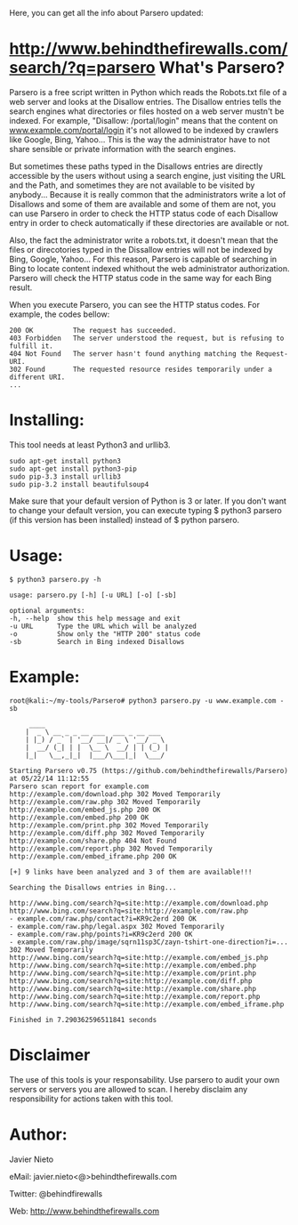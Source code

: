 Here, you can get all the info about Parsero updated:

http://www.behindthefirewalls.com/search/?q=parsero
What's Parsero?
===============
Parsero is a free script written in Python which reads the Robots.txt file of a web server and looks at the Disallow entries. The Disallow entries tells the search engines what directories or files hosted on a web server mustn't be indexed. For example, "Disallow: /portal/login" means that the content on www.example.com/portal/login it's not allowed to be indexed by crawlers like Google, Bing, Yahoo... This is the way the administrator have to not share sensible or private information with the search engines.

But sometimes these paths typed in the Disallows entries are directly accessible by the users without using a search engine, just visiting the URL and the Path, and sometimes they are not available to be visited by anybody... Because it is really common that the administrators write a lot of Disallows and some of them are available and some of them are not, you can use Parsero in order to check the HTTP status code of each Disallow entry in order to check automatically if these directories are available or not.

Also, the fact the administrator write a robots.txt, it doesn't mean that the files or direcotories typed in the Dissallow entries will not be indexed by Bing, Google, Yahoo... For this reason, Parsero is capable of searching in Bing to locate content indexed whithout the web administrator authorization. Parsero will check the HTTP status code in the same way for each Bing result.


When you execute Parsero, you can see the HTTP status codes. For example, the codes bellow:


    200 OK          The request has succeeded.
    403 Forbidden   The server understood the request, but is refusing to fulfill it.
    404 Not Found   The server hasn't found anything matching the Request-URI.
    302 Found       The requested resource resides temporarily under a different URI.
    ...


Installing:
==========
This tool needs at least Python3 and urllib3.
       
    sudo apt-get install python3
    sudo apt-get install python3-pip
    sudo pip-3.3 install urllib3
    sudo pip-3.2 install beautifulsoup4
        
Make sure that your default version of Python is 3 or later. If you don't want to change your default version, you can execute typing
$ python3 parsero (if this version has been installed) instead of $ python parsero.

Usage:
======
    $ python3 parsero.py -h
        
    usage: parsero.py [-h] [-u URL] [-o] [-sb]
	
    optional arguments:
    -h, --help  show this help message and exit
    -u URL      Type the URL which will be analyzed
    -o          Show only the "HTTP 200" status code
    -sb         Search in Bing indexed Disallows


Example:
=======
	 
    root@kali:~/my-tools/Parsero# python3 parsero.py -u www.example.com -sb

         ____                               
        |  _ \ __ _ _ __ ___  ___ _ __ ___  
        | |_) / _` | '__/ __|/ _ \ '__/ _ \ 
        |  __/ (_| | |  \__ \  __/ | | (_) |
        |_|   \__,_|_|  |___/\___|_|  \___/ 

	Starting Parsero v0.75 (https://github.com/behindthefirewalls/Parsero) at 05/22/14 11:12:55
	Parsero scan report for example.com                                             
	http://example.com/download.php 302 Moved Temporarily                                             
	http://example.com/raw.php 302 Moved Temporarily                                             
	http://example.com/embed_js.php 200 OK                                             
	http://example.com/embed.php 200 OK                                             
	http://example.com/print.php 302 Moved Temporarily                                             
	http://example.com/diff.php 302 Moved Temporarily                                             
	http://example.com/share.php 404 Not Found                                             
	http://example.com/report.php 302 Moved Temporarily                                             
	http://example.com/embed_iframe.php 200 OK                                             
                                             
	[+] 9 links have been analyzed and 3 of them are available!!!                                             
                                             
	Searching the Disallows entries in Bing...                                             
                                             
	http://www.bing.com/search?q=site:http://example.com/download.php                                             
	http://www.bing.com/search?q=site:http://example.com/raw.php                                             
 	- example.com/raw.php/contact?i=KR9c2erd 200 OK                                             
 	- example.com/raw.php/legal.aspx 302 Moved Temporarily                                             
 	- example.com/raw.php/points?i=KR9c2erd 200 OK                                             
	- example.com/raw.php/image/sqrn11sp3C/zayn-tshirt-one-direction?i=... 302 Moved Temporarily
	http://www.bing.com/search?q=site:http://example.com/embed_js.php
	http://www.bing.com/search?q=site:http://example.com/embed.php                                             
	http://www.bing.com/search?q=site:http://example.com/print.php                                             
	http://www.bing.com/search?q=site:http://example.com/diff.php                                             
	http://www.bing.com/search?q=site:http://example.com/share.php                                             
	http://www.bing.com/search?q=site:http://example.com/report.php                                             
	http://www.bing.com/search?q=site:http://example.com/embed_iframe.php                                             
                                             
	Finished in 7.290362596511841 seconds 

Disclaimer
==========
The use of this tools is your responsability. Use parsero to audit your own servers or servers you are allowed to scan. I hereby disclaim any responsibility for actions taken with this tool.


Author:
=======

  Javier Nieto
  
  eMail: javier.nieto<@>behindthefirewalls.com
  
  Twitter: @behindfirewalls
  
  Web: http://www.behindthefirewalls.com
  

